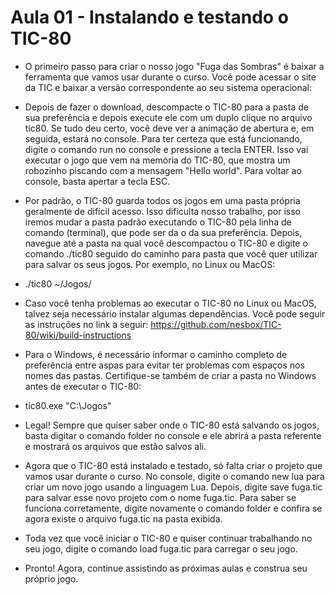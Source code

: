 <h1>Aula 01 - Instalando e testando o TIC-80</h1>

* O primeiro passo para criar o nosso jogo "Fuga das Sombras" é baixar a ferramenta que vamos usar durante o curso. Você pode acessar o site da TIC e baixar a versão correspondente ao seu sistema operacional:

* Depois de fazer o download, descompacte o TIC-80 para a pasta de sua preferência e depois execute ele com um duplo clique no arquivo tic80. Se tudo deu certo, você deve ver a animação de abertura e, em seguida, estará no console. Para ter certeza que está funcionando, digite o comando run no console e pressione a tecla ENTER. Isso vai executar o jogo que vem na memória do TIC-80, que mostra um robozinho piscando com a mensagem "Hello world". Para voltar ao console, basta apertar a tecla ESC.

* Por padrão, o TIC-80 guarda todos os jogos em uma pasta própria geralmente de difícil acesso. Isso dificulta nosso trabalho, por isso iremos mudar a pasta padrão executando o TIC-80 pela linha de comando (terminal), que pode ser da o da sua preferência. Depois, navegue até a pasta na qual você descompactou o TIC-80 e digite o comando ./tic80 seguido do caminho para pasta que você quer utilizar para salvar os seus jogos. Por exemplo, no Linux ou MacOS:

* ./tic80 ~/Jogos/
* Caso você tenha problemas ao executar o TIC-80 no Linux ou MacOS, talvez seja necessário instalar algumas dependências. Você pode seguir as instruções no link a seguir: https://github.com/nesbox/TIC-80/wiki/build-instructions

* Para o Windows, é necessário informar o caminho completo de preferência entre aspas para evitar ter problemas com espaços nos nomes das pastas. Certifique-se também de criar a pasta no Windows antes de executar o TIC-80:

* tic80.exe "C:\Jogos"
* Legal! Sempre que quiser saber onde o TIC-80 está salvando os jogos, basta digitar o comando folder no console e ele abrirá a pasta referente e mostrará os arquivos que estão salvos ali.

* Agora que o TIC-80 está instalado e testado, só falta criar o projeto que vamos usar durante o curso. No console, digite o comando new lua para criar um novo jogo usando a linguagem Lua. Depois, digite save fuga.tic para salvar esse novo projeto com o nome fuga.tic. Para saber se funciona corretamente, digite novamente o comando folder e confira se agora existe o arquivo fuga.tic na pasta exibida.

* Toda vez que você iniciar o TIC-80 e quiser continuar trabalhando no seu jogo, digite o comando load fuga.tic para carregar o seu jogo.

* Pronto! Agora, continue assistindo as próximas aulas e construa seu próprio jogo.